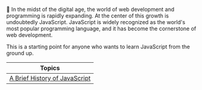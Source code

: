 :rocket: In the midst of the digital age, the world of web development and programming is rapidly expanding. At the center of this growth is undoubtedly JavaScript. JavaScript is widely recognized as the world's most popular programming language, and it has become the cornerstone of web development.

This is a starting point for anyone who wants to learn JavaScript from the ground up.

| Topics  |
| ------------- |
| [A Brief History of JavaScript](https://github.com/ipekurunn/JavaScript_Workspace/blob/main/A%20Brief%20History%20of%20Javascript.md) |
